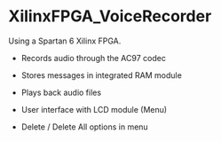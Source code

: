 # XilinxFPGA_VoiceRecorder

Using a Spartan 6 Xilinx FPGA.
* Records audio through the AC97 codec

* Stores messages in integrated RAM module

* Plays back audio files

* User interface with LCD module (Menu)

* Delete / Delete All options in menu
